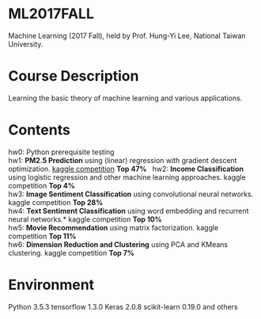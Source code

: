 # ML2017FALL
Machine Learning (2017 Fall), held by Prof. Hung-Yi Lee, National Taiwan University.

# Course Description
Learning the basic theory of machine learning and various applications.

# Contents
hw0: Python prerequisite testing  
hw1: **PM2.5 Prediction** using (linear) regression with gradient descent optimization. [kaggle competition](https://www.kaggle.com/c/ml-2017fall-hw1) **Top 47%**  
hw2: **Income Classification** using logistic regression and other machine learning approaches. kaggle competition **Top 4%**  
hw3: **Image Sentiment Classification** using convolutional neural networks. kaggle competition **Top 28%**  
hw4: **Text Sentiment Classification** using word embedding and recurrent neural networks.* kaggle competition **Top 10%**  
hw5: **Movie Recommendation** using matrix factorization. kaggle competition **Top 11%**  
hw6: **Dimension Reduction and Clustering** using PCA and KMeans clustering. kaggle competition **Top 7%**  

# Environment
Python 3.5.3 tensorflow 1.3.0 Keras 2.0.8 scikit-learn 0.19.0 and others
